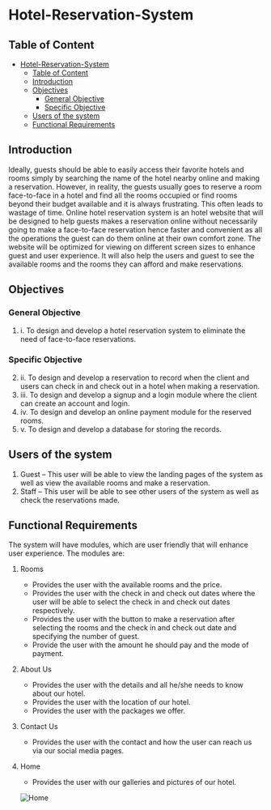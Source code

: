 # Hotel-Reservation-System
## Table of Content
- [Hotel-Reservation-System](#hotel-reservation-system)
  - [Table of Content](#table-of-content)
  - [Introduction](#introduction)
  - [Objectives](#objectives)
    - [General Objective](#general-objective)
    - [Specific Objective](#specific-objective)
  - [Users of the system](#users-of-the-system)
  - [Functional Requirements](#functional-requirements)
   
## Introduction
Ideally, guests should be able to easily access their favorite hotels and rooms simply by searching the name of the hotel nearby online and making a reservation. However, in reality, the guests usually goes to reserve a room face-to-face in a hotel and find all the rooms occupied or find rooms beyond their budget available and it is always frustrating. This often leads to wastage of time. Online hotel reservation system is an hotel website that will be designed to help guests makes a reservation online without necessarily going to make a face-to-face reservation hence faster and convenient as all the operations the guest can do them online at their own comfort zone. The website will be optimized for viewing on different screen sizes to enhance guest and user experience. It will also help the users and guest to see the available rooms and the rooms they can afford and make reservations.

## Objectives
### General Objective
1. i.	To design and develop a hotel reservation system to eliminate the need of face-to-face reservations.
   
### Specific Objective
2. ii.	To design and develop a reservation to record when the client and users can check in and check out in a hotel when making a reservation.
3. iii.	To design and develop a signup and a login module where the client can create an account and login.
4. iv.	To design and develop an online payment module for the reserved rooms.
5. v.	To design and develop a database for storing the records.

## Users of the system
1. Guest – This user will be able to view the landing pages of the system as well as view the available rooms and make a reservation.
2. Staff – This user will be able to see other users of the system as well as check the reservations made.   

## Functional Requirements
The system will have modules, which are user friendly that will enhance user experience. The modules are: 
1. Rooms
   * Provides the user with the available rooms and the price. 
   * Provides the user with the check in and check out dates where the user will be able to select the check in and check out dates respectively.
   * Provides the user with the button to make a reservation after selecting the rooms and the check in and check out date and specifying the number of guest. 
   * Provide the user with the amount he should pay and the mode of payment. 
2. About Us
   * Provides the user with the details and all he/she needs to know about our hotel.
   * Provides the user with the location of our hotel.
   * Provides the user with the packages we offer.
  
3. Contact Us
   * Provides the user with the contact and how the user can reach us via our social media pages. 
4. Home
   * Provides the user with our galleries and pictures of our hotel.
   
   ![Home](https://user-images.githubusercontent.com/73425838/122674673-e6cbe880-d1de-11eb-96d2-217f38335238.png)

